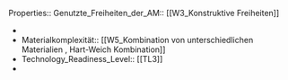 Properties::
Genutzte_Freiheiten_der_AM:: [[W3_Konstruktive Freiheiten]]

-
-
  Materialkomplexität:: [[W5_Kombination von unterschiedlichen Materialien , Hart-Weich Kombination]]
-
  Technology_Readiness_Level:: [[TL3]]
-